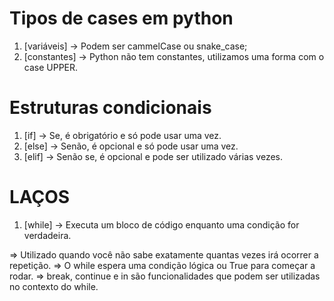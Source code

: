 # Tipos de cases em python
1. [variáveis] -> Podem ser cammelCase ou snake_case;
2. [constantes] -> Python não tem constantes, utilizamos uma forma com o case UPPER. 

# Estruturas condicionais
1. [if] -> Se, é obrigatório e só pode usar uma vez.
2. [else] -> Senão, é opcional e só pode usar uma vez.
3. [elif] -> Senão se, é opcional e pode ser utilizado várias vezes.

# LAÇOS
1. [while] -> Executa um bloco de código enquanto uma condição for verdadeira.

=> Utilizado quando você não sabe exatamente quantas vezes irá ocorrer a repetição.
=> O while espera uma condição lógica ou True para começar a rodar.
=> break, continue e in são funcionalidades que podem ser utilizadas no contexto do while.
